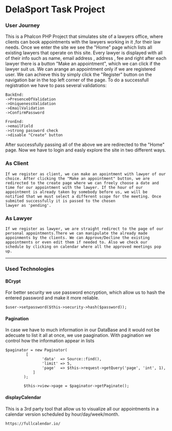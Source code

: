 <h1>DelaSport Task Project</h1>
<tr>
<h3>User Journey</h3>

<p>This is a Phalcon PHP Project that simulates site of a lawyers office, where clients can book appointments with the lawyers working in it ,for their law needs. Once we enter the site we see the "Home" page which lists all existing lawyers that operate on this site. Every lawyer is displayed with all of their info such as name, email address , address , fee and right after each lawyer there is a button "Make an appointment", which we can click if the lawyer suit us. We can arange an appointment only if we are registered user. We can achieve this by simply click the "Register" button on the navigation bar in the top left corner of the page. To do a successfull registration we have to pass several validations:</p>

    BackEnd:
    ->PresenceOfValidation
    ->UniquenessValidation
    ->EmailValidation
    ->ConfirmPassword

    FronEnd:
    ->emailField
    ->strong password check
    ->disable "Create" button

<p>After successfully passing all of the above we are redirected to the "Home" page. Now we have to login and easly explore the site in two different ways.</p>

<h3>As Client</h3>

    If we register as client, we can make an apointment with lawyer of our choice. After clicking the "Make an appointment" button, we are redirected to the create page where we can freely choose a date and time for our appointment with the lawyer. If the hour of our appointment is already taken by somebody before us, we will be notified that we must select a different scope for the meeting. Once submited successfully it is passed to the chosen
    lawyer as 'pending'.

<h3>As Lawyer</h3>

    If we register as lawyer, we are straight redirect to the page of our personal appointments.There we can manipulate the already made appoinments by the clients. We can Approve/Decline the existing appointments or even edit them if needed to. Also we check our schedule by clicking on calendar where all the approved meetings pop up.


----------------------------------------------------------------------------------------------------------------------------------------

<h3>Used Technologies</h3>

<h4>BCrypt</h4>

<p>For better security we use password encryption, which allow us to hash the entered password and make it more reliable.</p>

    $user->setpassword($this->security->hash($password));

<h4>Pagination</h4>

<p>In case we have to much information in our DataBase and it would not be adecuate to list it all at once, we use paagination.
With pagination we control how the information appear in lists</p>

    $paginator = new Paginator(
             [
                    'data'  => Source::find(),
                    'limit' => 5,
                    'page'  => $this->request->getQuery('page', 'int', 1),
                ]
            );

            $this->view->page = $paginator->getPaginate();

<h4>displayCalendar</h4>

<p>This is a 3rd party tool that allow us to visualize all our appointments in a calendar version scheduled by hour/day/week/month.</p>

    https://fullcalendar.io/